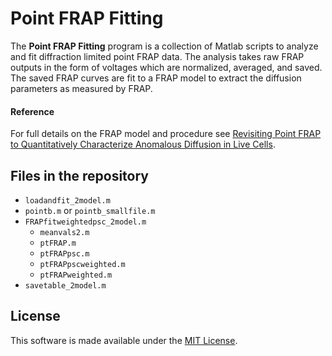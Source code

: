 # Point FRAP Fitting
The **Point FRAP Fitting** program is a collection of Matlab scripts to analyze and fit diffraction limited point FRAP data. The analysis takes raw FRAP outputs in the form of voltages which are normalized, averaged, and saved. The saved FRAP curves are fit to a FRAP model to extract the diffusion parameters as measured by FRAP. 

#### Reference
For full details on the FRAP model and procedure see [Revisiting Point FRAP to Quantitatively Characterize Anomalous Diffusion in Live Cells](https://doi.org/10.1021/jp310348s). 

## Files in the repository
- `loadandfit_2model.m` 
- `pointb.m` or `pointb_smallfile.m`
- `FRAPfitweightedpsc_2model.m`
    - `meanvals2.m`
    - `ptFRAP.m`
    - `ptFRAPpsc.m`
    - `ptFRAPpscweighted.m`
    - `ptFRAPweighted.m`
- `savetable_2model.m`

## License
This software is made available under the [MIT License](LICENSE). 
